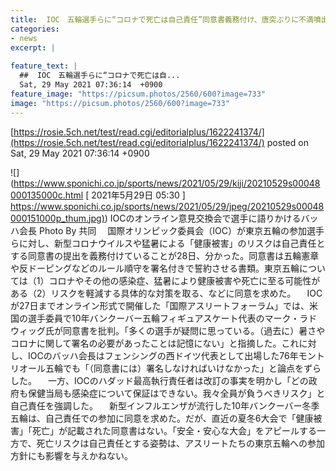 ```yaml
---
title:  IOC　五輪選手らに“コロナで死亡は自己責任”同意書義務付け、唐突ぶりに不満噴出  
categories:
- news
excerpt: |
  
feature_text: |
  ##  IOC　五輪選手らに“コロナで死亡は自...
  Sat, 29 May 2021 07:36:14  +0900
feature_image: "https://picsum.photos/2560/600?image=733"
image: "https://picsum.photos/2560/600?image=733"
---
```


[https://rosie.5ch.net/test/read.cgi/editorialplus/1622241374/](https://rosie.5ch.net/test/read.cgi/editorialplus/1622241374/)
posted on Sat, 29 May 2021 07:36:14  +0900

<!--more-->

![](https://www.sponichi.co.jp/sports/news/2021/05/29/kiji/20210529s00048000135000c.html [ 2021年5月29日 05:30 ] [https://www.sponichi.co.jp/sports/news/2021/05/29/jpeg/20210529s00048000151000p_thum.jpg)](https://www.sponichi.co.jp/sports/news/2021/05/29/jpeg/20210529s00048000151000p_thum.jpg)) IOCのオンライン意見交換会で選手に語りかけるバッハ会長 Photo By 共同 　国際オリンピック委員会（IOC）が東京五輪の参加選手らに対し、新型コロナウイルスや猛暑による「健康被害」のリスクは自己責任とする同意書の提出を義務付けていることが28日、分かった。同意書は五輪憲章や反ドーピングなどのルール順守を署名付きで誓約させる書類。東京五輪については（1）コロナやその他の感染症、猛暑により健康被害や死亡に至る可能性がある（2）リスクを軽減する具体的な対策を取る、などに同意を求めた。 　IOCが27日までオンライン形式で開催した「国際アスリートフォーラム」では、米国の選手委員で10年バンクーバー五輪フィギュアスケート代表のマーク・ラドウィッグ氏が同意書を批判。「多くの選手が疑問に思っている。（過去に）暑さやコロナに関して署名の必要があったことは記憶にない」と指摘した。これに対し、IOCのバッハ会長はフェンシングの西ドイツ代表として出場した76年モントリオール五輪でも「（同意書には）署名しなければいけなかった」と論点をずらした。 　一方、IOCのハダッド最高執行責任者は改訂の事実を明かし「どの政府も保健当局も感染症について保証はできない。我々全員が負うべきリスク」と自己責任を強調した。 　新型インフルエンザが流行した10年バンクーバー冬季五輪は、自己責任での参加に同意を求めた。だが、直近の夏冬6大会で「健康被害」「死亡」が記載された同意書はない。「安全・安心な大会」をアピールする一方で、死亡リスクは自己責任とする姿勢は、アスリートたちの東京五輪への参加方針にも影響を与えかねない。
